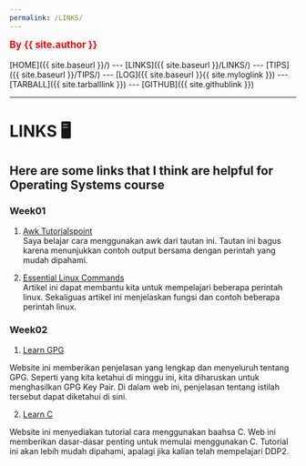 ```yaml
---
permalink: /LINKS/
---
```


<span style="color:red; font-weight:bold; font-size:larger;">By {{ site.author }}</span>
<br><br>
[HOME]({{ site.baseurl }}/) ---
[LINKS]({{ site.baseurl }}/LINKS/) ---
[TIPS]({{ site.baseurl }}/TIPS/) ---
[LOG]({{ site.baseurl }}{{ site.myloglink }}) ---
[TARBALL]({{ site.tarballlink }}) ---
[GITHUB]({{ site.githublink }})
<br>
<hr>

# LINKS 🖥
## Here are some links that I think are helpful for Operating Systems course

### Week01
1. [Awk Tutorialspoint](https://www.tutorialspoint.com/awk/index.htm)  
Saya belajar cara menggunakan awk dari tautan ini. Tautan ini bagus karena menunjukkan contoh output bersama dengan perintah yang mudah dipahami.

2. [Essential Linux Commands](https://linuxhint.com/100_essential_linux_commands)  
Artikel ini dapat membantu kita untuk mempelajari beberapa perintah linux. Sekaliguas artikel ini menjelaskan fungsi dan contoh beberapa perintah linux.

### Week02

1. [Learn GPG](https://www.privex.io/articles/what-is-gpg)
 
Website ini memberikan penjelasan yang lengkap dan menyeluruh tentang GPG. Seperti yang kita ketahui di minggu ini, kita diharuskan untuk menghasilkan GPG Key Pair. Di dalam web ini, penjelasan tentang istilah tersebut dapat diketahui di sini.

2. [Learn C](https://www.freecodecamp.org/news/the-c-beginners-handbook/)

Website ini menyediakan tutorial cara menggunakan baahsa C. Web ini memberikan dasar-dasar penting untuk memulai menggunakan C. Tutorial ini akan lebih mudah dipahami, apalagi jika kalian telah mempelajari DDP2.
